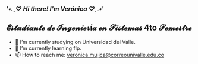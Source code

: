 ### **'*•.¸♡ Hi there! I'm Verónica ♡¸.•*'**

## 𝓔𝓼𝓽𝓾𝓭𝓲𝓪𝓷𝓽𝓮 𝓭𝓮 𝓘𝓷𝓰𝓮𝓷𝓲𝓮𝓻í𝓪 𝓮𝓷 𝓢𝓲𝓼𝓽𝓮𝓶𝓪𝓼 4to 𝓢𝓮𝓶𝓮𝓼𝓽𝓻𝓮

- 🎀 I’m currently studying on Universidad del Valle. 
- 🌱 I’m currently learning flp.
- 📫 How to reach me: veronica.mujica@correounivalle.edu.co


<!--
**VeronicaMujica/VeronicaMujica** is a ✨ _special_ ✨ repository because its `README.md` (this file) appears on your GitHub profile.

Here are some ideas to get you started:

- 🔭 I’m currently working on ...
- 🌱 I’m currently learning ...
- 👯 I’m looking to collaborate on ...
- 🤔 I’m looking for help with ...
- 💬 Ask me about ...
- 📫 How to reach me: ...
- 😄 Pronouns: ...
- ⚡ Fun fact: ...
-->
